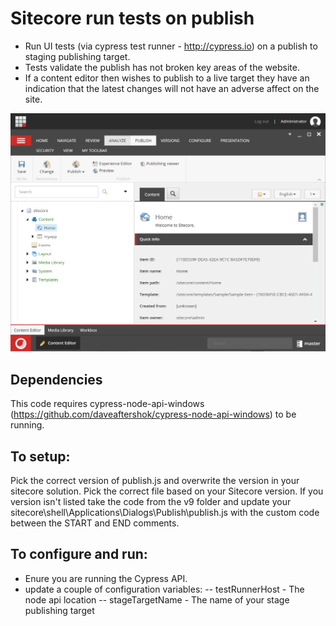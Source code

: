 # Sitecore run tests on publish

- Run UI tests (via cypress test runner - http://cypress.io) on a publish to staging publishing target.
- Tests validate the publish has not broken key areas of the website.
- If a content editor then wishes to publish to a live target they have an indication that the latest changes will not have an adverse affect on the site.

![howitworks](https://raw.githubusercontent.com/daveaftershok/sitecore-test-run-on-publish/master/result.gif)


## Dependencies

This code requires cypress-node-api-windows (https://github.com/daveaftershok/cypress-node-api-windows) to be running.

## To setup:

Pick the correct version of publish.js and overwrite the version in your sitecore solution. Pick the correct file based on your Sitecore version. If you version isn't listed take the code from the v9 folder and update your sitecore\shell\Applications\Dialogs\Publish\publish.js with the custom code between the START and END comments.

## To configure and run:

- Enure you are running the Cypress API.
- update a couple of configuration variables:
-- testRunnerHost - The node api location
-- stageTargetName - The name of your stage publishing target

